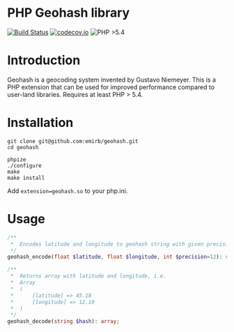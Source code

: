 PHP Geohash library
=======
[![Build Status](https://travis-ci.org/emirb/php-geohash-ext.svg?branch=master)](https://travis-ci.org/emirb/php-geohash-ext)
[![codecov.io](https://codecov.io/gh/emirb/php-geohash-ext/branch/master/graphs/badge.svg?branch=master)](https://codecov.io/github/emirb/php-geohash-ext?branch=master)
![PHP >5.4](https://img.shields.io/badge/php-%3E%3D%205.4-8892BF.svg)

Introduction
=======
Geohash is a geocoding system invented by Gustavo Niemeyer. This is a PHP extension that can be used for improved performance compared to user-land libraries. Requires at least PHP > 5.4.

Installation
======

	git clone git@github.com:emirb/geohash.git
	cd geohash
    
	phpize
	./configure
	make
	make install

Add `extension=geohash.so` to your php.ini.
	

Usage
====
```php
/**
 *  Encodes latitude and longitude to geohash string with given precision.
 */
geohash_encode(float $latitude, float $longitude, int $precision=12): string;

/**
 *  Returns array with latitude and longitude, i.e.
 *  Array
 *	(
 *		[latitude] => 45.18
 *		[longitude] => 12.19
 *	)
 */
geohash_decode(string $hash): array;
```
